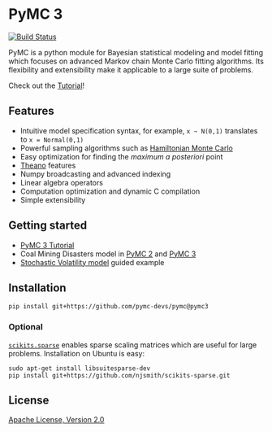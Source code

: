 # PyMC 3

[![Build Status](https://travis-ci.org/pymc-devs/pymc.png)](https://travis-ci.org/pymc-devs/pymc)

PyMC is a python module for Bayesian statistical modeling and model fitting which focuses on advanced Markov chain Monte Carlo fitting algorithms. Its flexibility and extensibility make it applicable to a large suite of problems. 

Check out the [Tutorial](http://nbviewer.ipython.org/urls/raw.github.com/pymc-devs/pymc/pymc3/examples/tutorial.ipynb)!

## Features 

 * Intuitive model specification syntax, for example, `x ~ N(0,1)` translates to `x = Normal(0,1)`
 * Powerful sampling algorithms such as [Hamiltonian Monte Carlo](http://en.wikipedia.org/wiki/Hybrid_Monte_Carlo)
 * Easy optimization for finding the *maximum a posteriori* point
 * [Theano](http://deeplearning.net/software/theano/) features 
  * Numpy broadcasting and advanced indexing 
  * Linear algebra operators
  * Computation optimization and dynamic C compilation
 * Simple extensibility

## Getting started
 * [PyMC 3 Tutorial](http://nbviewer.ipython.org/urls/raw.github.com/pymc-devs/pymc/pymc3/examples/tutorial.ipynb)
 * Coal Mining Disasters model in [PyMC 2](https://github.com/pymc-devs/pymc/blob/master/pymc/examples/disaster_model.py) and [PyMC 3](https://github.com/pymc-devs/pymc/blob/pymc3/examples/disaster_model.py) 
 * [Stochastic Volatility model](http://nbviewer.ipython.org/urls/raw.github.com/pymc-devs/pymc/pymc3/examples/stochastic_volatility.ipynb) guided example

## Installation 

```
pip install git+https://github.com/pymc-devs/pymc@pymc3
```

### Optional

[`scikits.sparse`](https://github.com/njsmith/scikits-sparse) enables sparse scaling matrices which are useful for large problems. Installation on Ubuntu is easy:

```
sudo apt-get install libsuitesparse-dev 
pip install git+https://github.com/njsmith/scikits-sparse.git
```

## License 
[Apache License, Version 2.0](https://github.com/pymc-devs/pymc/blob/pymc3/LICENSE)
